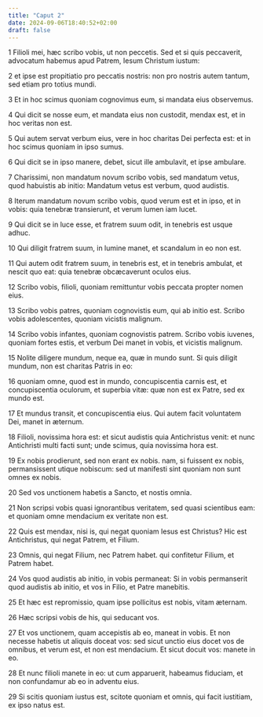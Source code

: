 ```yaml
---
title: "Caput 2"
date: 2024-09-06T18:40:52+02:00
draft: false
---
```




1 Filioli mei, hæc scribo vobis, ut non peccetis. Sed et si quis peccaverit, advocatum habemus apud Patrem, Iesum Christum iustum:

2 et ipse est propitiatio pro peccatis nostris: non pro nostris autem tantum, sed etiam pro totius mundi.

3 Et in hoc scimus quoniam cognovimus eum, si mandata eius observemus.

4 Qui dicit se nosse eum, et mandata eius non custodit, mendax est, et in hoc veritas non est.

5 Qui autem servat verbum eius, vere in hoc charitas Dei perfecta est: et in hoc scimus quoniam in ipso sumus.

6 Qui dicit se in ipso manere, debet, sicut ille ambulavit, et ipse ambulare.

7 Charissimi, non mandatum novum scribo vobis, sed mandatum vetus, quod habuistis ab initio: Mandatum vetus est verbum, quod audistis.

8 Iterum mandatum novum scribo vobis, quod verum est et in ipso, et in vobis: quia tenebræ transierunt, et verum lumen iam lucet.

9 Qui dicit se in luce esse, et fratrem suum odit, in tenebris est usque adhuc.

10 Qui diligit fratrem suum, in lumine manet, et scandalum in eo non est.

11 Qui autem odit fratrem suum, in tenebris est, et in tenebris ambulat, et nescit quo eat: quia tenebræ obcæcaverunt oculos eius.

12 Scribo vobis, filioli, quoniam remittuntur vobis peccata propter nomen eius.

13 Scribo vobis patres, quoniam cognovistis eum, qui ab initio est. Scribo vobis adolescentes, quoniam vicistis malignum.

14 Scribo vobis infantes, quoniam cognovistis patrem. Scribo vobis iuvenes, quoniam fortes estis, et verbum Dei manet in vobis, et vicistis malignum.

15 Nolite diligere mundum, neque ea, quæ in mundo sunt. Si quis diligit mundum, non est charitas Patris in eo:

16 quoniam omne, quod est in mundo, concupiscentia carnis est, et concupiscentia oculorum, et superbia vitæ: quæ non est ex Patre, sed ex mundo est.

17 Et mundus transit, et concupiscentia eius. Qui autem facit voluntatem Dei, manet in æternum.

18 Filioli, novissima hora est: et sicut audistis quia Antichristus venit: et nunc Antichristi multi facti sunt; unde scimus, quia novissima hora est.

19 Ex nobis prodierunt, sed non erant ex nobis. nam, si fuissent ex nobis, permansissent utique nobiscum: sed ut manifesti sint quoniam non sunt omnes ex nobis.

20 Sed vos unctionem habetis a Sancto, et nostis omnia.

21 Non scripsi vobis quasi ignorantibus veritatem, sed quasi scientibus eam: et quoniam omne mendacium ex veritate non est.

22 Quis est mendax, nisi is, qui negat quoniam Iesus est Christus? Hic est Antichristus, qui negat Patrem, et Filium.

23 Omnis, qui negat Filium, nec Patrem habet. qui confitetur Filium, et Patrem habet.

24 Vos quod audistis ab initio, in vobis permaneat: Si in vobis permanserit quod audistis ab initio, et vos in Filio, et Patre manebitis.

25 Et hæc est repromissio, quam ipse pollicitus est nobis, vitam æternam.

26 Hæc scripsi vobis de his, qui seducant vos.

27 Et vos unctionem, quam accepistis ab eo, maneat in vobis. Et non necesse habetis ut aliquis doceat vos: sed sicut unctio eius docet vos de omnibus, et verum est, et non est mendacium. Et sicut docuit vos: manete in eo.

28 Et nunc filioli manete in eo: ut cum apparuerit, habeamus fiduciam, et non confundamur ab eo in adventu eius.

29 Si scitis quoniam iustus est, scitote quoniam et omnis, qui facit iustitiam, ex ipso natus est.

